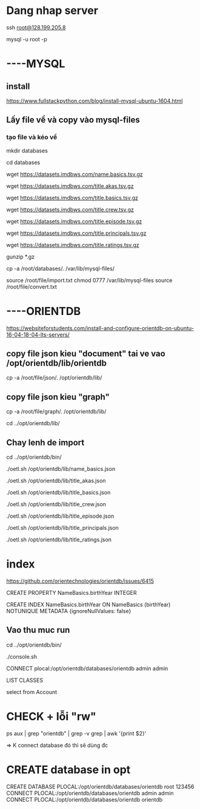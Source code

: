 # Dang nhap server

ssh root@128.199.205.8

mysql -u root  -p

# ----MYSQL
## install

https://www.fullstackpython.com/blog/install-mysql-ubuntu-1604.html

## Lấy file về và copy vào mysql-files
### tạo file và kéo về



mkdir databases

cd databases

wget https://datasets.imdbws.com/name.basics.tsv.gz

wget https://datasets.imdbws.com/title.akas.tsv.gz

wget https://datasets.imdbws.com/title.basics.tsv.gz

wget https://datasets.imdbws.com/title.crew.tsv.gz

wget https://datasets.imdbws.com/title.episode.tsv.gz

wget https://datasets.imdbws.com/title.principals.tsv.gz

wget https://datasets.imdbws.com/title.ratings.tsv.gz

 

gunzip \*.gz

cp -a /root/databases/. /var/lib/mysql-files/

source /root/file/import.txt
chmod 0777 /var/lib/mysql-files
source /root/file/convert.txt



# ----ORIENTDB

https://websiteforstudents.com/install-and-configure-orientdb-on-ubuntu-16-04-18-04-lts-servers/

## copy file json kieu "document" tai ve vao /opt/orientdb/lib/orientdb

cp -a /root/file/json/. /opt/orientdb/lib/

## copy file json kieu "graph"

cp -a /root/file/graph/. /opt/orientdb/lib/

cd ../opt/orientdb/lib/

## Chay lenh de import 

cd ../opt/orientdb/bin/

./oetl.sh /opt/orientdb/lib/name_basics.json 

./oetl.sh /opt/orientdb/lib/title_akas.json 

./oetl.sh /opt/orientdb/lib/title_basics.json 

./oetl.sh /opt/orientdb/lib/title_crew.json 

./oetl.sh /opt/orientdb/lib/title_episode.json 

./oetl.sh /opt/orientdb/lib/title_principals.json 

./oetl.sh /opt/orientdb/lib/title_ratings.json 
# index
https://github.com/orientechnologies/orientdb/issues/6415

CREATE PROPERTY NameBasics.birthYear INTEGER

CREATE INDEX NameBasics.birthYear ON NameBasics (birthYear) NOTUNIQUE METADATA {ignoreNullValues: false}


## Vao thu muc run 

cd ../opt/orientdb/bin/

./console.sh

CONNECT plocal:/opt/orientdb/databases/orientdb admin admin 

LIST CLASSES

select from Account

# CHECK + lỗi "rw"
ps aux | grep "orientdb" | grep -v grep | awk '{print $2}'

=> K connect database đó thì sẽ dùng đc
# CREATE database in opt

CREATE DATABASE PLOCAL:/opt/orientdb/databases/orientdb root 123456
CONNECT PLOCAL:/opt/orientdb/databases/orientdb admin admin 
CONNECT PLOCAL:/opt/orientdb/databases/orientdb orientdb 






